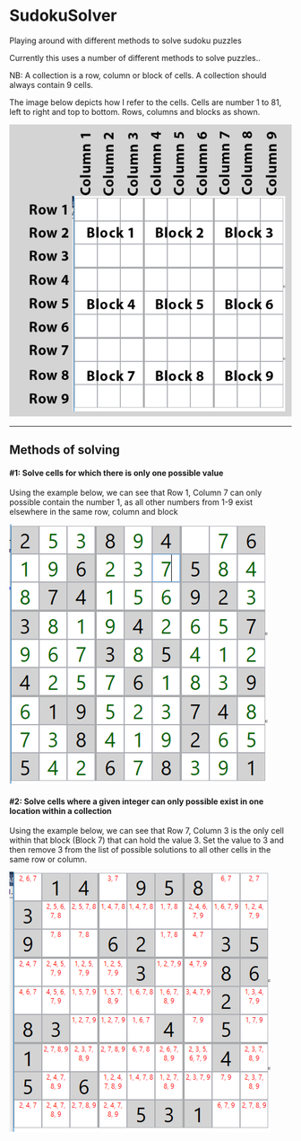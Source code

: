# SudokuSolver
Playing around with different methods to solve sudoku puzzles

Currently this uses a number of different methods to solve puzzles..

NB: A collection is a row, column or block of cells. A collection should always contain 9 cells.

The image below depicts how I refer to the cells. Cells are number 1 to 81, left to right and top to bottom.
Rows, columns and blocks as shown.

<img src="https://raw.githubusercontent.com/hewisaurus/SudokuSolver/master/Images/layout.jpg">

--- 
## Methods of solving

#### #1: Solve cells for which there is only one possible value
Using the example below, we can see that Row 1, Column 7 can only possible contain the number 1, as all other numbers from 1-9 exist elsewhere in the same row, column and block

<img src="https://raw.githubusercontent.com/hewisaurus/SudokuSolver/master/Images/Step1.PNG">



#### #2: Solve cells where a given integer can only possible exist in one location within a collection

Using the example below, we can see that Row 7, Column 3 is the only cell within that block (Block 7) that can hold the value 3. Set the value to 3 
and then remove 3 from the list of possible solutions to all other cells in the same row or column.

<img src="https://raw.githubusercontent.com/hewisaurus/SudokuSolver/master/Images/Step2.PNG">
